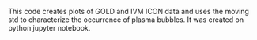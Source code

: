This code creates plots of GOLD and IVM ICON data and uses the moving std to characterize the occurrence of plasma bubbles. It was created on python jupyter notebook.
